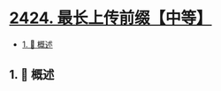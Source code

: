 # [2424. 最长上传前缀【中等】](https://github.com/tnotesjs/TNotes.leetcode/tree/main/notes/2424.%20%E6%9C%80%E9%95%BF%E4%B8%8A%E4%BC%A0%E5%89%8D%E7%BC%80%E3%80%90%E4%B8%AD%E7%AD%89%E3%80%91)

<!-- region:toc -->

- [1. 📝 概述](#1--概述)

<!-- endregion:toc -->

## 1. 📝 概述
